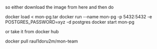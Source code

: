 so either download the image from here and then do

docker load < mon-pg.tar
docker run --name mon-pg -p 5432:5432 -e POSTGRES_PASSWORD=xyz -d postgres
docker start mon-pg

or take it from docker hub

docker pull raul1doru2m/mon-team

